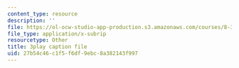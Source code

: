 ```yaml
---
content_type: resource
description: ''
file: https://ol-ocw-studio-app-production.s3.amazonaws.com/courses/8-334-statistical-mechanics-ii-statistical-physics-of-fields-spring-2014/27b54c46c1f5f6df9ebc8a382143f997_opL7d8vY0KA.srt
file_type: application/x-subrip
resourcetype: Other
title: 3play caption file
uid: 27b54c46-c1f5-f6df-9ebc-8a382143f997
---
```

